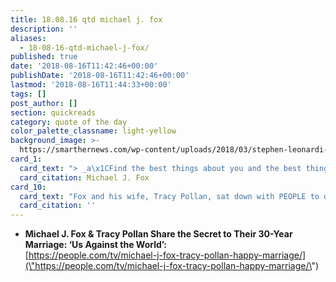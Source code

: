 ```yaml
---
title: 18.08.16 qtd michael j. fox
description: ''
aliases:
  - 18-08-16-qtd-michael-j-fox/
published: true
date: '2018-08-16T11:42:46+00:00'
publishDate: '2018-08-16T11:42:46+00:00'
lastmod: '2018-08-16T11:44:33+00:00'
tags: []
post_author: []
section: quickreads
category: quote of the day
color_palette_classname: light-yellow
background_image: >-
  https://smarthernews.com/wp-content/uploads/2018/03/stephen-leonardi-369718-unsplash-scaled.jpg
card_1:
  card_text: "> _a\x1CFind the best things about you and the best things about life and celebrate them.a\x1D_\n\nMichael J. Fox"
  card_citation: Michael J. Fox
card_10:
  card_text: "Fox and his wife, Tracy Pollan, sat down with PEOPLE to discuss their 30-year marriage. On the secret to their success, Pollan said a\x1CJust give each other the benefit of the doubt. He assumes Ia\x19m doing the best I can.a\x1D In 1991, Fox was diagnosed with Parkinsona\x19s disease.\n\n[view sources](https://smarthernews.com/18-08-16-qtd-michael-j-fox/)"
  card_citation: ''
---
```

*   **Michael J. Fox & Tracy Pollan Share the Secret to Their 30-Year Marriage: ‘Us Against the World’:**  
    [https://people.com/tv/michael-j-fox-tracy-pollan-happy-marriage/](\"https://people.com/tv/michael-j-fox-tracy-pollan-happy-marriage/\")